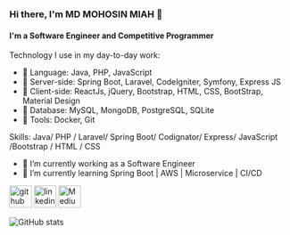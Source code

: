 ### Hi there, I'm MD MOHOSIN MIAH 👋
#### I'm a Software Engineer and Competitive Programmer
Technology I use in my day-to-day work:
- 🌱 Language:  Java, PHP, JavaScript
- 🌱 Server-side: Spring Boot, Laravel, CodeIgniter, Symfony, Express JS
- 🌱 Client-side: ReactJs, jQuery, Bootstrap, HTML, CSS, BootStrap, Material Design
- 🌱 Database: MySQL, MongoDB, PostgreSQL, SQLite
- 🌱 Tools: Docker, Git

Skills: Java/ PHP / Laravel/ Spring Boot/ Codignator/ Express/ JavaScript /Bootstrap / HTML / CSS 

- 🔭 I’m currently working as a  Software Engineer 
- 🌱 I’m currently learning Spring Boot | AWS | Microservice | CI/CD


[<img src='https://cdn.jsdelivr.net/npm/simple-icons@3.0.1/icons/github.svg' alt='github' height='40'>](https://github.com/mohosinmiah)  [<img src='https://cdn.jsdelivr.net/npm/simple-icons@3.0.1/icons/linkedin.svg' alt='linkedin' height='40'>](https://www.linkedin.com/in/md-mohosin-miah-731314197/) [<img src='https://cdn.jsdelivr.net/npm/simple-icons@3.0.1/icons/medium.svg' alt='Medium' height='40'>](https://medium.com/@mohosinmiah1610) 

![GitHub stats](https://github-readme-stats.vercel.app/api?username=mohosinmiah&show_icons=true)  

